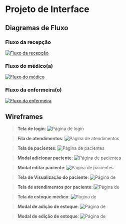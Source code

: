 
# Projeto de Interface

## Diagramas de Fluxo
### Fluxo da recepção
[![Fluxo da recepção](https://mermaid.ink/img/pako:eNqVksFOwzAMhl_FCpdN6i6My4oE2tqBOIAQ48S6g5e4LNAmVZIJ0LZ3AXHgxFP0xUjXbRSQQOQUO_9n_468YFwLYiFLM_3AZ2gcXMeJAn9Gzket1pkq37nU7TZ0OkfQH18Rp6J8K181CA2XyCUpR5Oa6a9Fg8U2DXflC3AUaJ1BoY9XtWxQyZYjmS8hGveF9PUVGiifIZUZgiAgW5DBSVN-4VsuIR5Hm3IGiq_N43XzqA6idTD8dCLISuvkvHKNjpSQuc_vLA0_LZ34GZ1sNgCBa2eTuqgSrdaJzNvtJlrbOx2fowcMKPw-yw-2pnmG1saUglTVP1RUFu6lvTTwQ-p7Cve63e7m3nmQws3Cg-Lx8BtcGM3J2i0-nf6C7__EBXFpcdf8n3Qq8w3ZS3t_kQ22XrHA_8lm-GZhGATDra8v-X4QBXFwuhvZP7KA5WRylMJv8qISJ8zNKKeEhf4q0NwnLFErr8O506MnxVnozJwCNi-E34ZY4q3BnIUpZtZnC1Q3Wm_j1Qc9jQtO?type=png)](https://mermaid.live/edit#pako:eNqVksFOwzAMhl_FCpdN6i6My4oE2tqBOIAQ48S6g5e4LNAmVZIJ0LZ3AXHgxFP0xUjXbRSQQOQUO_9n_468YFwLYiFLM_3AZ2gcXMeJAn9Gzket1pkq37nU7TZ0OkfQH18Rp6J8K181CA2XyCUpR5Oa6a9Fg8U2DXflC3AUaJ1BoY9XtWxQyZYjmS8hGveF9PUVGiifIZUZgiAgW5DBSVN-4VsuIR5Hm3IGiq_N43XzqA6idTD8dCLISuvkvHKNjpSQuc_vLA0_LZ34GZ1sNgCBa2eTuqgSrdaJzNvtJlrbOx2fowcMKPw-yw-2pnmG1saUglTVP1RUFu6lvTTwQ-p7Cve63e7m3nmQws3Cg-Lx8BtcGM3J2i0-nf6C7__EBXFpcdf8n3Qq8w3ZS3t_kQ22XrHA_8lm-GZhGATDra8v-X4QBXFwuhvZP7KA5WRylMJv8qISJ8zNKKeEhf4q0NwnLFErr8O506MnxVnozJwCNi-E34ZY4q3BnIUpZtZnC1Q3Wm_j1Qc9jQtO)

### Fluxo do médico(a)
[![Fluxo do médico](https://mermaid.ink/img/pako:eNqVk8Fy0zAQhl9lR70kM8qFcImZgXFqp82hDNNwwu5BldaNppZkLGVaJs7TcGA4cOQJ8mKsY7ukFAr4tNLu9--vlbxl0ilkEStKdyfXog7wPskt0LcKtBqNlnb_TWo3HsNk8hriLA5olTZog4OL_VelpYOl1VIL5a46Mj6Uzrfx_sv-s4NL_LjBWisBFZYO3gmpicZdVzxvi5uVK0mCOkJ6Lwz6Bk6zYa9TUdinrg7qqVWj0UKb8fhYJjU66Jo6SiSwgWR7geRQdHbRQOqDIzdv-uZJ11ybBtLsMfz7Nh3wlgw1sMiWtnC1IdOFKINoLWKn_w8eaY4-0MyGITZwlv0h9ZzaJd5oH2pxoIaLaeA8-5mgA5XCtGP8jh4Q4i56qtrpUrH3CRag21t1UOiyjE6KWcFJzt1idDKdTvt4cqdVWEcvq_tXv8BV7SR6P-DX18_gL57iCqX24qH5f9KFNj05K2Z_I4_Y7s1zmkl_-GNhmPNk8PVoP-anPOULfsbPH45NBYwzg_Q6tKLfa9sCOQtrNJiziEIl6tuc5XZHdWIT3OqTlSwK9QY521RKBEy0uKmFYRG9Lk-7lbAfnBvWux_EbUIM?type=png)](https://mermaid.live/edit#pako:eNqVk8Fy0zAQhl9lR70kM8qFcImZgXFqp82hDNNwwu5BldaNppZkLGVaJs7TcGA4cOQJ8mKsY7ukFAr4tNLu9--vlbxl0ilkEStKdyfXog7wPskt0LcKtBqNlnb_TWo3HsNk8hriLA5olTZog4OL_VelpYOl1VIL5a46Mj6Uzrfx_sv-s4NL_LjBWisBFZYO3gmpicZdVzxvi5uVK0mCOkJ6Lwz6Bk6zYa9TUdinrg7qqVWj0UKb8fhYJjU66Jo6SiSwgWR7geRQdHbRQOqDIzdv-uZJ11ybBtLsMfz7Nh3wlgw1sMiWtnC1IdOFKINoLWKn_w8eaY4-0MyGITZwlv0h9ZzaJd5oH2pxoIaLaeA8-5mgA5XCtGP8jh4Q4i56qtrpUrH3CRag21t1UOiyjE6KWcFJzt1idDKdTvt4cqdVWEcvq_tXv8BV7SR6P-DX18_gL57iCqX24qH5f9KFNj05K2Z_I4_Y7s1zmkl_-GNhmPNk8PVoP-anPOULfsbPH45NBYwzg_Q6tKLfa9sCOQtrNJiziEIl6tuc5XZHdWIT3OqTlSwK9QY521RKBEy0uKmFYRG9Lk-7lbAfnBvWux_EbUIM)


### Fluxo da enfermeira(o)
[![Fluxo da enfermeira](https://mermaid.ink/img/pako:eNqVkrFu2zAQhl-FYBYboJc4i1WghS3ZSYdmiIoOlTzQ4tE-RCRdkkLa2n6YokOmPIVeLJQlpWoLtAin493_3X9H8EALI4BGVJbmodhx68nHJNcknNSH22j0XtdPBZrxmEwmb8k8-wQWJRa8fqx_GiIMWTpvvlRABJAPIEJFgfbGrdsu8zO2ONxCAc7VPywacgd8w50PGfvu1MoWjeyYojqSOBvU--7roew2OB9JkvXOaRUGwuDay-Kz6fJwB1t03nJLtCFpCEHxzjBpJe1l-ct9lc19xUv83i0YG12UVf0k-PpMXI9GK1Tj8RBs57nJYmMtbjEMba1xzYN0A5h179ZiRcmdS0AS1GFwQySWZXQhZ5I14nuILqbTaRdPHlD4XXS1__rmD3hvTfOmPb7Z_AO__BsXUKDjL-avpCWqjpzJ2f_IAdt-K3bdrT5sSxZs2U_1W37OYpawFbt5WTmUKaMKrOIowu89NPKc-h0oyGkUQsHtfU5zfQo6XnmTftMFjbytgNFqL7iHBPnWckUjyUsXsnuuPxvT30_PDlUKXg?type=png)](https://mermaid.live/edit#pako:eNqVkrFu2zAQhl-FYBYboJc4i1WghS3ZSYdmiIoOlTzQ4tE-RCRdkkLa2n6YokOmPIVeLJQlpWoLtAin493_3X9H8EALI4BGVJbmodhx68nHJNcknNSH22j0XtdPBZrxmEwmb8k8-wQWJRa8fqx_GiIMWTpvvlRABJAPIEJFgfbGrdsu8zO2ONxCAc7VPywacgd8w50PGfvu1MoWjeyYojqSOBvU--7roew2OB9JkvXOaRUGwuDay-Kz6fJwB1t03nJLtCFpCEHxzjBpJe1l-ct9lc19xUv83i0YG12UVf0k-PpMXI9GK1Tj8RBs57nJYmMtbjEMba1xzYN0A5h179ZiRcmdS0AS1GFwQySWZXQhZ5I14nuILqbTaRdPHlD4XXS1__rmD3hvTfOmPb7Z_AO__BsXUKDjL-avpCWqjpzJ2f_IAdt-K3bdrT5sSxZs2U_1W37OYpawFbt5WTmUKaMKrOIowu89NPKc-h0oyGkUQsHtfU5zfQo6XnmTftMFjbytgNFqL7iHBPnWckUjyUsXsnuuPxvT30_PDlUKXg)




## Wireframes

> **Tela de login**:
![Página de login](img/frames-VivaBem/LOGIN.png)

> **Fila de atendimentos**:
![Página de atendimentos](img/frames-VivaBem/Fila-de-Atendimentos.png)

> **Tela de pacientes**:
![Página de pacientes](img/frames-VivaBem/pacientes.png)

> **Modal adicionar paciente**:
![Página de pacientes](img/frames-VivaBem/Adic-pacientes.png)

> **Modal editar paciente**:
![Página de pacientes](img/frames-VivaBem/editar-pacientes.png)

> **Tela de Visualização do paciente**:
![Página de ](img/frames-VivaBem/visualizar_paceinte.png)

> **Tela de atendimentos por paciente**:
![Página de ](img/frames-VivaBem/atendimentos-por-paciente.png)

> **Tela de estoque médico**:
![Página de ](img/frames-VivaBem/estoque.png)

> **Modal de adição de estoque**:
![Página de ](img/frames-VivaBem/estoque-adicionar.png)

> **Modal de edição de estoque**:
![Página de ](img/frames-VivaBem/estoque-editar.png)
